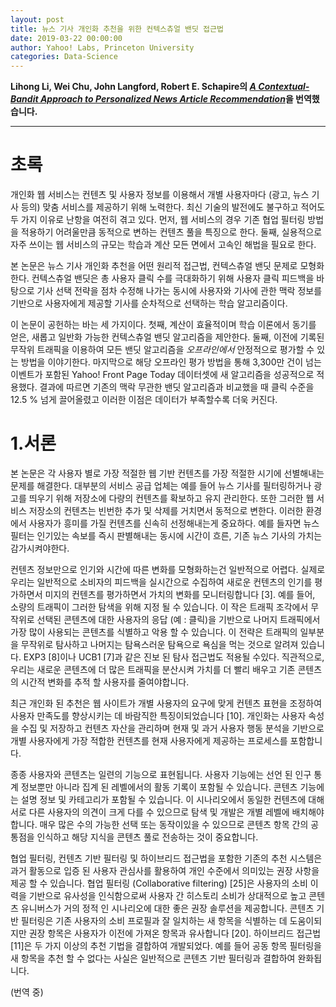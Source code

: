 ```yaml
---
layout: post
title: 뉴스 기사 개인화 추천을 위한 컨텍스츄얼 밴딧 접근법
date: 2019-03-22 00:00:00
author: Yahoo! Labs, Princeton University
categories: Data-Science
---  
```

  
  
**Lihong Li, Wei Chu, John Langford, Robert E. Schapire의 [*A Contextual-Bandit Approach to Personalized News Article Recommendation*](http://rob.schapire.net/papers/www10.pdf)을 번역했습니다.**
  
  
- - -

# 초록
  
개인화 웹 서비스는 컨텐츠 및 사용자 정보를 이용해서 개별 사용자마다 (광고, 뉴스 기사 등의) 맞춤 서비스를 제공하기 위해 노력한다. 최신 기술의 발전에도 불구하고 적어도 두 가지 이유로 난항을 여전히 겪고 있다. 먼저, 웹 서비스의 경우 기존 협업 필터링 방법을 적용하기 어려울만큼 동적으로 변하는 컨텐츠 풀을 특징으로 한다. 둘째, 실용적으로 자주 쓰이는 웹 서비스의 규모는 학습과 계산 모든 면에서 고속인 해법을 필요로 한다.  
  
본 논문은 뉴스 기사 개인화 추천을 어떤 원리적 접근법, 컨텍스츄얼 밴딧 문제로 모형화한다. 컨텍스츄얼 밴딧은 총 사용자 클릭 수를 극대화하기 위해 사용자 클릭 피드백을 바탕으로 기사 선택 전략을 점차 수정해 나가는 동시에 사용자와 기사에 관한 맥락 정보를 기반으로 사용자에게 제공할 기사를 순차적으로 선택하는 학습 알고리즘이다.  
  
이 논문이 공헌하는 바는 세 가지이다. 첫째, 계산이 효율적이며 학습 이론에서 동기를 얻은, 새롭고 일반화 가능한 컨텍스츄얼 밴딧 알고리즘을 제안한다. 둘째, 이전에 기록된 무작위 트래픽을 이용하여 모든 밴딧 알고리즘을 *오프라인에서* 안정적으로 평가할 수 있는 방법을 이야기한다. 마지막으로 해당 오프라인 평가 방법을 통해 3,300만 건이 넘는 이벤트가 포함된 Yahoo! Front Page Today 데이터셋에 새 알고리즘을 성공적으로 적용했다. 결과에 따르면 기존의 맥락 무관한 밴딧 알고리즘과 비교했을 때 클릭 수준을 12.5 % 넘게 끌어올렸고 이러한 이점은 데이터가 부족할수록 더욱 커진다.
  
# 1.서론
  
본 논문은 각 사용자 별로 가장 적절한 웹 기반 컨텐츠를 가장 적절한 시기에 선별해내는 문제를 해결한다. 대부분의 서비스 공급 업체는 예를 들어 뉴스 기사를 필터링하거나 광고를 띄우기 위해 저장소에 다량의 컨텐츠를 확보하고 유지 관리한다. 또한 그러한 웹 서비스 저장소의 컨텐츠는 빈번한 추가 및 삭제를 거치면서 동적으로 변한다. 이러한 환경에서 사용자가 흥미를 가질 컨텐츠를 신속히 선정해내는게 중요하다. 예를 들자면 뉴스 필터는 인기있는 속보를 즉시 판별해내는 동시에 시간이 흐른, 기존 뉴스 기사의 가치는 감가시켜야한다.  
  
컨텐츠 정보만으로 인기와 시간에 따른 변화를 모형화하는건 일반적으로 어렵다. 실제로 우리는 일반적으로 소비자의 피드백을 실시간으로 수집하여 새로운 컨텐츠의 인기를 평가하면서 미지의 컨텐츠를 평가하면서 가치의 변화를 모니터링합니다 [3]. 예를 들어, 소량의 트래픽이 그러한 탐색을 위해 지정 될 수 있습니다. 이 작은 트래픽 조각에서 무작위로 선택된 콘텐츠에 대한 사용자의 응답 (예 : 클릭)을 기반으로 나머지 트래픽에서 가장 많이 사용되는 콘텐츠를 식별하고 악용 할 수 있습니다. 이 전략은 트래픽의 일부분을 무작위로 탐사하고 나머지는 탐욕스러운 탐욕으로 욕심을 먹는 것으로 알려져 있습니다. EXP3 [8]이나 UCB1 [7]과 같은 진보 된 탐사 접근법도 적용될 수있다. 직관적으로, 우리는 새로운 콘텐츠에 더 많은 트래픽을 분산시켜 가치를 더 빨리 배우고 기존 콘텐츠의 시간적 변화를 추적 할 사용자를 줄여야합니다.
  
최근 개인화 된 추천은 웹 사이트가 개별 사용자의 요구에 맞게 컨텐츠 표현을 조정하여 사용자 만족도를 향상시키는 데 바람직한 특징이되었습니다 [10]. 개인화는 사용자 속성을 수집 및 저장하고 컨텐츠 자산을 관리하며 현재 및 과거 사용자 행동 분석을 기반으로 개별 사용자에게 가장 적합한 컨텐츠를 현재 사용자에게 제공하는 프로세스를 포함합니다.
  
종종 사용자와 콘텐츠는 일련의 기능으로 표현됩니다. 사용자 기능에는 선언 된 인구 통계 정보뿐만 아니라 집계 된 레벨에서의 활동 기록이 포함될 수 있습니다. 콘텐츠 기능에는 설명 정보 및 카테고리가 포함될 수 있습니다. 이 시나리오에서 동일한 컨텐츠에 대해 서로 다른 사용자의 의견이 크게 다를 수 있으므로 탐색 및 개발은 개별 레벨에 배치해야합니다. 매우 많은 수의 가능한 선택 또는 동작이있을 수 있으므로 콘텐츠 항목 간의 공통점을 인식하고 해당 지식을 콘텐츠 풀로 전송하는 것이 중요합니다.
  
협업 필터링, 컨텐츠 기반 필터링 및 하이브리드 접근법을 포함한 기존의 추천 시스템은 과거 활동으로 입증 된 사용자 관심사를 활용하여 개인 수준에서 의미있는 권장 사항을 제공 할 수 있습니다. 협업 필터링 (Collaborative filtering) [25]은 사용자의 소비 이력을 기반으로 유사성을 인식함으로써 사용자 간 히스토리 소비가 상대적으로 높고 콘텐츠 유니버스가 거의 정적 인 시나리오에 대한 좋은 권장 솔루션을 제공합니다. 콘텐츠 기반 필터링은 기존 사용자의 소비 프로필과 잘 일치하는 새 항목을 식별하는 데 도움이되지만 권장 항목은 사용자가 이전에 가져온 항목과 유사합니다 [20]. 하이브리드 접근법 [11]은 두 가지 이상의 추천 기법을 결합하여 개발되었다. 예를 들어 공동 항목 필터링을 새 항목을 추천 할 수 없다는 사실은 일반적으로 콘텐츠 기반 필터링과 결합하여 완화됩니다.  
  
(번역 중)
